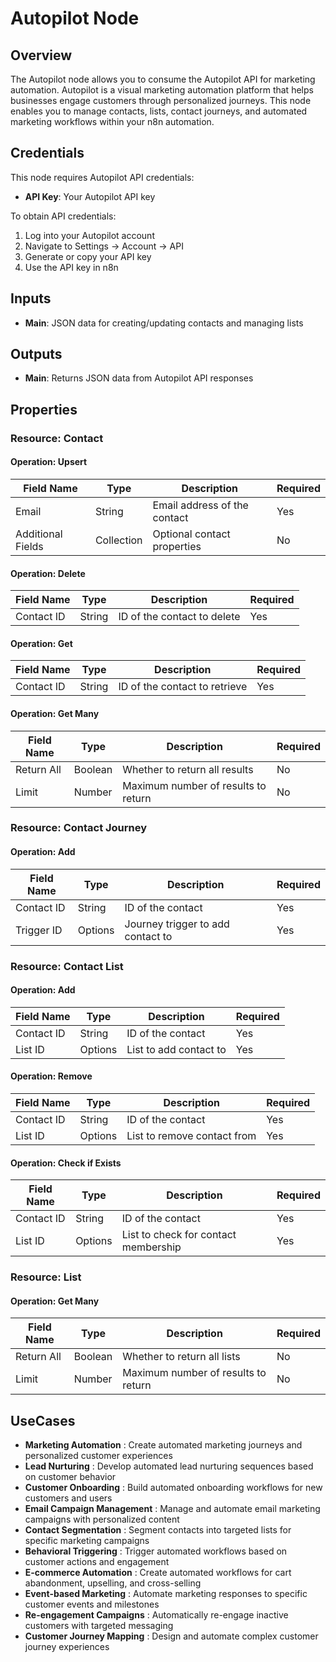 # Autopilot Node

## Overview

The Autopilot node allows you to consume the Autopilot API for marketing automation. Autopilot is a visual marketing automation platform that helps businesses engage customers through personalized journeys. This node enables you to manage contacts, lists, contact journeys, and automated marketing workflows within your n8n automation.

## Credentials

This node requires Autopilot API credentials:
- **API Key**: Your Autopilot API key

To obtain API credentials:
1. Log into your Autopilot account
2. Navigate to Settings → Account → API
3. Generate or copy your API key
4. Use the API key in n8n

## Inputs

- **Main**: JSON data for creating/updating contacts and managing lists

## Outputs

- **Main**: Returns JSON data from Autopilot API responses

## Properties

### Resource: Contact

#### Operation: Upsert
| Field Name | Type | Description | Required |
|---|---|---|---|
| Email | String | Email address of the contact | Yes |
| Additional Fields | Collection | Optional contact properties | No |

#### Operation: Delete
| Field Name | Type | Description | Required |
|---|---|---|---|
| Contact ID | String | ID of the contact to delete | Yes |

#### Operation: Get
| Field Name | Type | Description | Required |
|---|---|---|---|
| Contact ID | String | ID of the contact to retrieve | Yes |

#### Operation: Get Many
| Field Name | Type | Description | Required |
|---|---|---|---|
| Return All | Boolean | Whether to return all results | No |
| Limit | Number | Maximum number of results to return | No |

### Resource: Contact Journey

#### Operation: Add
| Field Name | Type | Description | Required |
|---|---|---|---|
| Contact ID | String | ID of the contact | Yes |
| Trigger ID | Options | Journey trigger to add contact to | Yes |

### Resource: Contact List

#### Operation: Add
| Field Name | Type | Description | Required |
|---|---|---|---|
| Contact ID | String | ID of the contact | Yes |
| List ID | Options | List to add contact to | Yes |

#### Operation: Remove
| Field Name | Type | Description | Required |
|---|---|---|---|
| Contact ID | String | ID of the contact | Yes |
| List ID | Options | List to remove contact from | Yes |

#### Operation: Check if Exists
| Field Name | Type | Description | Required |
|---|---|---|---|
| Contact ID | String | ID of the contact | Yes |
| List ID | Options | List to check for contact membership | Yes |

### Resource: List

#### Operation: Get Many
| Field Name | Type | Description | Required |
|---|---|---|---|
| Return All | Boolean | Whether to return all lists | No |
| Limit | Number | Maximum number of results to return | No |

## UseCases

- **Marketing Automation** : Create automated marketing journeys and personalized customer experiences
- **Lead Nurturing** : Develop automated lead nurturing sequences based on customer behavior
- **Customer Onboarding** : Build automated onboarding workflows for new customers and users
- **Email Campaign Management** : Manage and automate email marketing campaigns with personalized content
- **Contact Segmentation** : Segment contacts into targeted lists for specific marketing campaigns
- **Behavioral Triggering** : Trigger automated workflows based on customer actions and engagement
- **E-commerce Automation** : Create automated workflows for cart abandonment, upselling, and cross-selling
- **Event-based Marketing** : Automate marketing responses to specific customer events and milestones
- **Re-engagement Campaigns** : Automatically re-engage inactive customers with targeted messaging
- **Customer Journey Mapping** : Design and automate complex customer journey experiences

